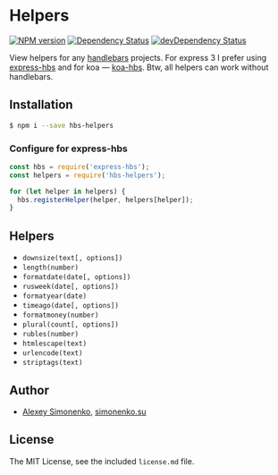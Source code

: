 # Helpers

[![NPM version](https://badge.fury.io/js/hbs-helpers.svg)](http://badge.fury.io/js/hbs-helpers) [![Dependency Status](https://david-dm.org/meritt/hbs-helpers.svg?theme=shields.io)](https://david-dm.org/meritt/hbs-helpers) [![devDependency Status](https://david-dm.org/meritt/hbs-helpers/dev-status.svg?theme=shields.io)](https://david-dm.org/meritt/hbs-helpers#info=devDependencies)

View helpers for any [handlebars](http://handlebarsjs.com) projects. For express 3 I prefer using [express-hbs](https://github.com/barc/express-hbs) and for koa — [koa-hbs](https://github.com/jwilm/koa-hbs). Btw, all helpers can work without handlebars.

## Installation

```bash
$ npm i --save hbs-helpers
```

### Configure for express-hbs

```js
const hbs = require('express-hbs');
const helpers = require('hbs-helpers');

for (let helper in helpers) {
  hbs.registerHelper(helper, helpers[helper]);
}
```

## Helpers

* `downsize(text[, options])`
* `length(number)`
* `formatdate(date[, options])`
* `rusweek(date[, options])`
* `formatyear(date)`
* `timeago(date[, options])`
* `formatmoney(number)`
* `plural(count[, options])`
* `rubles(number)`
* `htmlescape(text)`
* `urlencode(text)`
* `striptags(text)`

## Author

* [Alexey Simonenko](mailto:alexey@simonenko.su), [simonenko.su](http://simonenko.su)

## License

The MIT License, see the included `license.md` file.

